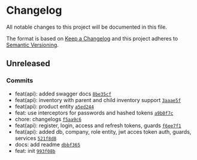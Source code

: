 # Changelog

All notable changes to this project will be documented in this file.

The format is based on [Keep a Changelog](https://keepachangelog.com/en/1.0.0/)
and this project adheres to [Semantic Versioning](https://semver.org/spec/v2.0.0.html).

## Unreleased

### Commits

- feat(api): added swagger docs [`8be35cf`](https://github.com-soulsam480/BillBirdLLP/platform/commit/8be35cf20c81a061e71a60d73a399539662b01f4)
- feat(api): inventory with parent and child inventory support [`3aaae5f`](https://github.com-soulsam480/BillBirdLLP/platform/commit/3aaae5f2677aa5c3fc1e16b21c629f24fd689eb5)
- feat(api): product entity [`a5ed244`](https://github.com-soulsam480/BillBirdLLP/platform/commit/a5ed2441cd0a36154bf1a74d2fe7fbd82fc0f1f3)
- feat: use interceptors for passwords and hashed tokens [`a9b0f7c`](https://github.com-soulsam480/BillBirdLLP/platform/commit/a9b0f7ce5c11d3fd91e0f39188ceabdbc483a9f6)
- chore: changelogs [`f5aa9c6`](https://github.com-soulsam480/BillBirdLLP/platform/commit/f5aa9c694ad92d1f168a7fb337548f8a42e94da7)
- feat(api): register, login, access and refresh tokens, guards [`f6ee7f1`](https://github.com-soulsam480/BillBirdLLP/platform/commit/f6ee7f1585142c15cfadd23b3e0f3f0362ff0bb3)
- feat(api): added db, company, role entity, jwt acces token auth, guards, services [`521f8d8`](https://github.com-soulsam480/BillBirdLLP/platform/commit/521f8d8e33e2083cfd20ea25e160767f9cd7322f)
- docs: add readme [`dbbf365`](https://github.com-soulsam480/BillBirdLLP/platform/commit/dbbf3654b11c229a304ddba134134a28de152b88)
- feat: init [`993f08b`](https://github.com-soulsam480/BillBirdLLP/platform/commit/993f08b9b71337149194ce3822b88ee389ecf052)
